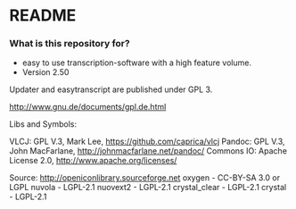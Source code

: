 # README #


### What is this repository for? ###

* easy to use transcription-software with a high feature volume.
* Version 2.50 


Updater and easytranscript are published under GPL 3.

http://www.gnu.de/documents/gpl.de.html 

Libs and Symbols:

VLCJ: GPL V.3, Mark Lee, https://github.com/caprica/vlcj
Pandoc: GPL V.3, John MacFarlane, http://johnmacfarlane.net/pandoc/
Commons IO: Apache License 2.0, http://www.apache.org/licenses/

Source: http://openiconlibrary.sourceforge.net
oxygen - CC-BY-SA 3.0 or LGPL
nuvola - LGPL-2.1
nuovext2 - LGPL-2.1
crystal_clear - LGPL-2.1
crystal - LGPL-2.1